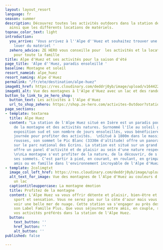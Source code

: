 ```yaml
---
layout: layout_resort
language: fr
season: summer
description: Découvrez toutes les activités outdoors dans la station de l'Alpe d'Huez
  ainsi que les différents locations de matériels.
topnav_color_text: light
introduction:
  you_arrive: 'Vous arrivez à l''Alpe d''Huez et souhaitez trouver une activité ou
    louer du matériel '
  zehero_advice: ZE HERO vous conseille pour  les activités et la location des équipements
    pour toute la famille
title: Alpe d'Huez et ses activités pour la saison d'été
page_title: 'Alpe d''Huez, paradis ensoleillé '
baseline: Montagne et soleil
resort_nameid: alpe_huez
resort_naming: Alpe d'Huez
permalink: "/fr/ete/destination/alpe-huez"
image01_href: https://res.cloudinary.com/deddrj0yb/image/upload/v1644227090/website/resorts/alpe%20d%27huez/aurele-mayol-kiW0s-RMIDk-unsplash_lzygte.jpg
image01_alt: Vue des montagnes à l'Alpe d'Huez avec un lac et des randonneurs
button_to_link_to_ze_hero_shop:
  button_text: Les activités à l'Alpe d'Huez
  url_to_shop_zehero: https://shop.ze-hero.com/activites-Outdoor?station=Alpe+d%27Huez&calessonstype=all&catypegenderlistsummer=all&calessonsactivitytype=all&start-date=
page_sections:
- template: textarea
  title: Alpe Huez
  content: "La station de l'Alpe Huez situé en Isère est un paradis pour les amoureux
    de la montagne et des activités natures. Surnommé l'île au soleil grâce à son
    exposition sud et son nombre de jours ensoleillés, vous bénéficierez de belle
    journée pour profiter des activités.  \nSitué à 1800m dans le massif des grandes
    rousses, son sommet le Pic Blanc (3330m d'altitude) offre un panorama d'exception
    sur le parc national des Ecrins. La station est situé sur un grand plateau et
    offre un panel d'activité et de plaisir au sein d'une nature respecté et protégé.
    \n\nLa montagne s'est profiter de la nature, de la découvrir, de s'en aller sur
    ses sommets. C'est partir à pied, en courant, en roulant, en grimpant, seul, entre
    amis ou en famille dans l'environnement incroyable de l'Alpe d'Huez."
- template: 2colimgtxt
  image_col_left_href: https://res.cloudinary.com/deddrj0yb/image/upload/v1644227091/website/resorts/alpe%20d%27huez/antoine-petitteville-Uw3Cq3s3efQ-unsplash_m0eol6.jpg
  alt_text_for_image: Vue des montagnes de l'Alpe d'Huez au couleurs d'automne avec
    un lac
  captiontitleuppercase: La montagne émotion
  title: Profitez de la montagne
  content: L'Alpe Huez va vous offrir détente et plaisir, bien-être et découverte,
    sport et sensation. Vous ne serez pas sur la côte d'azur mais vous pourrez surement
    voir une belle mer de nuage. Cette station va s'engager au près des familles avec
    son Label Famille Plus. Que vous séjournez entre amis, en couple, seul vous trouverez
    vos activités préférés dans la station de l'Alpe Huez.
  button:
    text_button: ''
    href_button: ''
    alt_button: ''
published: false

---
```

